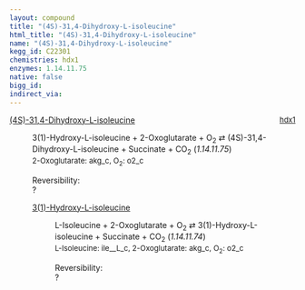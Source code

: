```yaml
---
layout: compound
title: "(4S)-31,4-Dihydroxy-L-isoleucine"
html_title: "(4S)-31,4-Dihydroxy-L-isoleucine"
name: "(4S)-31,4-Dihydroxy-L-isoleucine"
kegg_id: C22301
chemistries: hdx1
enzymes: 1.14.11.75
native: false
bigg_id: 
indirect_via: 
---
```

<dl><dt class='rs-product'><a href='/compounds/C22301' class='link-dark' data-bs-toggle='tooltip' data-bs-html='true' data-bs-title='KEGG: C22301'>(4S)-31,4-Dihydroxy-L-isoleucine</a><span style='float: right; max-width: 40%'><a href='/chemistries/hdx1' class='link-dark opacity-50' style='font-size: small; word-wrap: anywhere;'>hdx1</a></span></dt><dd><p>3(1)-Hydroxy-L-isoleucine + 2-Oxoglutarate + O<sub>2</sub> &#8644; (4S)-31,4-Dihydroxy-L-isoleucine + Succinate + CO<sub>2</sub> (<i>1.14.11.75</i>)<br /><span style='font-size: small;'><span data-bs-toggle='tooltip' data-bs-html='true' data-bs-title='KEGG: C00026'>2-Oxoglutarate</span>: akg_c, <span data-bs-toggle='tooltip' data-bs-html='true' data-bs-title='KEGG: C00007'>O<sub>2</sub></span>: o2_c</span><br /><div class="reversibility_info">Reversibility: <div class="progress"><div class="progress-bar bg-light" role="progressbar" style="width: 100%" aria-valuenow="0" aria-valuemin="0" aria-valuemax="100"></div></div><span>?</span><div class="progress"><div class="progress-bar bg-light" role="progressbar" style="width: 100%" aria-valuenow="0" aria-valuemin="0" aria-valuemax="10"></div></div></div></p><dl><dt><a href='/compounds/C22300' class='link-dark' data-bs-toggle='tooltip' data-bs-html='true' data-bs-title='KEGG: C22300'>3(1)-Hydroxy-L-isoleucine</a><span style='float: right; max-width: 40%'><a href='/chemistries/None' class='link-dark opacity-50' style='font-size: small; word-wrap: anywhere;'></a></span></dt><dd><p>L-Isoleucine + 2-Oxoglutarate + O<sub>2</sub> &#8644; 3(1)-Hydroxy-L-isoleucine + Succinate + CO<sub>2</sub> (<i>1.14.11.74</i>)<br /><span style='font-size: small;'><span data-bs-toggle='tooltip' data-bs-html='true' data-bs-title='KEGG: C00407'>L-Isoleucine</span>: ile__L_c, <span data-bs-toggle='tooltip' data-bs-html='true' data-bs-title='KEGG: C00026'>2-Oxoglutarate</span>: akg_c, <span data-bs-toggle='tooltip' data-bs-html='true' data-bs-title='KEGG: C00007'>O<sub>2</sub></span>: o2_c</span><br /><div class="reversibility_info">Reversibility: <div class="progress"><div class="progress-bar bg-light" role="progressbar" style="width: 100%" aria-valuenow="0" aria-valuemin="0" aria-valuemax="100"></div></div><span>?</span><div class="progress"><div class="progress-bar bg-light" role="progressbar" style="width: 100%" aria-valuenow="0" aria-valuemin="0" aria-valuemax="10"></div></div></div></p><dl></dl></dd></dl></dd></dl>